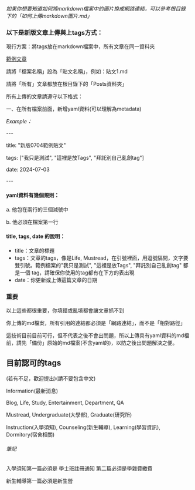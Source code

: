 _如果你想要知道如何將markdown檔案中的圖片換成網路連結，可以參考根目錄下的「如何上傳markdown圖片.md」_

### 以下是新版文章上傳與上tags方式：
現行方案：將tags放在markdown檔案中，所有文章在同一資料夾

[範例文章](https://github.com/NCU-FRESH/2024-blog/blob/main/Posts/%E6%96%B0%E7%89%880704%E7%AF%84%E4%BE%8B%E8%B2%BC%E6%96%87.md?plain=1)

請將「檔案名稱」設為「貼文名稱」，例如：貼文1.md

請將「所有」文章都放在根目錄下的「Posts資料夾」

所有上傳的文章請遵守以下格式：

一、在所有檔案前面，新增yaml資料(可以理解為metadata)

_Example：_

\-\-\-

title: "新版0704範例貼文"

tags: ["我只是測試", "這裡是放Tags", "拜託別自己亂創tag"]

date: 2024-07-03

\-\-\-

#### yaml資料有幾個規則：

a. 他包在兩行的三個減號中

b. 他必須在檔案第一行

#### title, tags, date 的說明：

- title：文章的標題
- tags：文章的tags，像是Life, Mustread，在引號裡面，用逗號隔開，文字要雙引號。範例檔案的"我只是測試", "這裡是放Tags", "拜託別自己亂創tag" 都是一個 tag，請確保你使用的tag都有在下方的表出現
- date：你更新或上傳這篇文章的日期


### 重要
以上這些都很重要，你填錯或亂填都會讓文章抓不到

你上傳的md檔案，所有引用的連結都必須是「網路連結」，而不是「相對路徑」

這技術目前目前可行，但不代表之後不會出問題，所以上傳具有yaml資料的md檔前，請先「備份」原始的md檔案(不含yaml的)，以防之後出問題解決之便。

## 目前認可的tags
(若有不足，歡迎提出)(請不要包含中文)

Information(最新消息)

Blog,
Life, Study, Entertainment, Department, QA

Mustread,
Undergraduate(大學部), Graduate(研究所)

Instruction(入學須知), Counseling(新生輔導), Learning(學習資訊), Dormitory(宿舍相關)

###### 筆記
入學須知第一篇必須是 學士班註冊通知
第二篇必須是學雜費繳費

新生輔導第一篇必須是新生營
